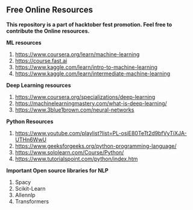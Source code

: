 
## Free Online Resources


**This repository is a part of hacktober fest promotion. Feel free to contribute the Online resources.**

**ML resources**

1.  https://www.coursera.org/learn/machine-learning
2.  https://course.fast.ai
3.  https://www.kaggle.com/learn/intro-to-machine-learning
4.  https://www.kaggle.com/learn/intermediate-machine-learning

**Deep Learning resources**
1.  https://www.coursera.org/specializations/deep-learning
2.  https://machinelearningmastery.com/what-is-deep-learning/
3.  https://www.3blue1brown.com/neural-networks


**Python Resources**
1.  https://www.youtube.com/playlist?list=PL-osiE80TeTt2d9bfVyTiXJA-UTHn6WwU
2.  https://www.geeksforgeeks.org/python-programming-language/
3.  https://www.sololearn.com/Course/Python/
4.  https://www.tutorialspoint.com/python/index.htm

**Important Open source libraries for NLP**
1.  Spacy
2.  Scikit-Learn
3.  Allennlp
4.  Transformers
